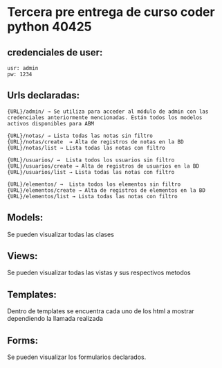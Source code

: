 # Tercera pre entrega de curso coder python 40425

## credenciales de user:

    usr: admin
    pw: 1234

## Urls declaradas:
    {URL}/admin/ → Se utiliza para acceder al módulo de admin con las credenciales anteriormente mencionadas. Están todos los modelos activos disponibles para ABM
    
    {URL}/notas/ → Lista todas las notas sin filtro
    {URL}/notas/create  → Alta de registros de notas en la BD
    {URL}/notas/list → Lista todas las notas con filtro

    {URL}/usuarios/ →  Lista todos los usuarios sin filtro
    {URL}/usuarios/create → Alta de registros de usuarios en la BD
    {URL}/usuarios/list → Lista todas las notas con filtro

    {URL}/elementos/ →  Lista todos los elementos sin filtro
    {URL}/elementos/create → Alta de registros de elementos en la BD
    {URL}/elementos/list → Lista todas las notas con filtro

## Models:
Se pueden visualizar todas las clases

## Views:
Se pueden visualizar todas las vistas y sus respectivos metodos

## Templates:
Dentro de templates se encuentra cada uno de los html a mostrar dependiendo la llamada realizada

## Forms:
Se pueden visualizar los formularios declarados.